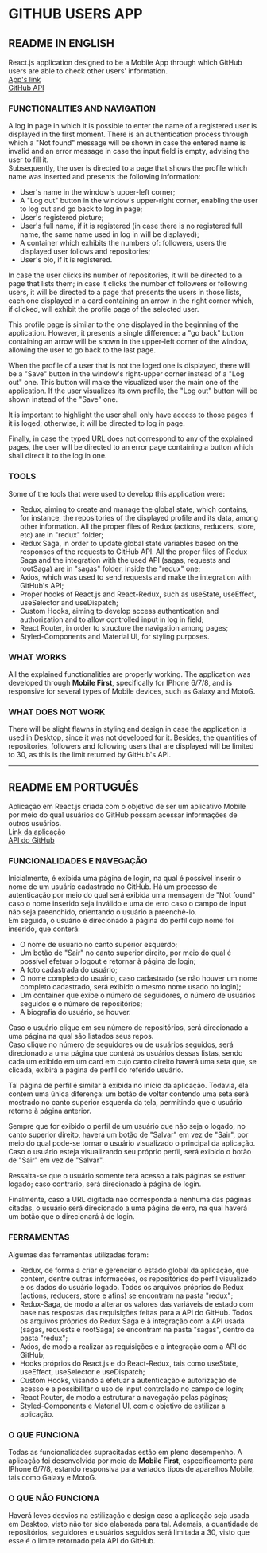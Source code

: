 # GITHUB USERS APP

## README IN ENGLISH

React.js application designed to be a Mobile App through which GitHub users are able to check other users' information.     
<a href="https://github-app-leonardo-federmann.surge.sh/">App's link</a>    
<a href="https://docs.github.com/en/rest">GitHub API</a>

### FUNCTIONALITIES AND NAVIGATION

A log in page in which it is possible to enter the name of a registered user is displayed in the first moment. There is an authentication process through which a "Not found" message will be shown in case the entered name is invalid and an error message in case the input field is empty, advising the user to fill it.     
Subsequently, the user is directed to a page that shows the profile which name was inserted and presents the following information:
- User's name in the window's upper-left corner;
- A "Log out" button in the window's upper-right corner, enabling the user to log out and go back to log in page;
- User's registered picture;
- User's full name, if it is registered (in case there is no registered full name, the same name used in log in will be displayed);
- A container which exhibits the numbers of: followers, users the displayed user follows and repositories;
- User's bio, if it is registered.     

In case the user clicks its number of repositories, it will be directed to a page that lists them; in case it clicks the number of followers or following users, it will be directed to a page that presents the users in those lists, each one displayed in a card containing an arrow in the right corner which, if clicked, will exhibit the profile page of the selected user.     

This profile page is similar to the one displayed in the beginning of the application. However, it presents a single difference: a "go back" button containing an arrow will be shown in the upper-left corner of the window, allowing the user to go back to the last page.     

When the profile of a user that is not the loged one is displayed, there will be a "Save" button in the window's right-upper corner instead of a "Log out" one. This button will make the visualized user the main one of the application. If the user visualizes its own profile, the "Log out" button will be shown instead of the "Save" one.     

It is important to highlight the user shall only have access to those pages if it is loged; otherwise, it will be directed to log in page.     

Finally, in case the typed URL does not correspond to any of the explained pages, the user will be directed to an error page containing a button which shall direct it to the log in one.

### TOOLS

Some of the tools that were used to develop this application were:
- Redux, aiming to create and manage the global state, which contains, for instance, the repositories of the displayed profile and its data, among other information. All the proper files of Redux (actions, reducers, store, etc) are in "redux" folder;
- Redux Saga, in order to update global state variables based on the responses of the requests to GitHub API. All the proper files of Redux Saga and the integration with the used API (sagas, requests and rootSaga) are in "sagas" folder, inside the "redux" one;
- Axios, which was used to send requests and make the integration with GitHub's API;
- Proper hooks of React.js and React-Redux, such as useState, useEffect, useSelector and useDispatch;
- Custom Hooks, aiming to develop access authentication and authorization and to allow controlled input in log in field;
- React Router, in order to structure the navigation among pages;
- Styled-Components and Material UI, for styling purposes.    

### WHAT WORKS

All the explained functionalities are properly working. The application was developed through **Mobile First**, specifically for IPhone 6/7/8, and is responsive for several types of Mobile devices, such as Galaxy and MotoG.

### WHAT DOES NOT WORK

There will be slight flawns in styling and design in case the application is used in Desktop, since it was not developed for it. Besides, the quantities of repositories, followers and following users that are displayed will be limited to 30, as this is the limit returned by GitHub's API.     
____________________________________________________________

## README EM PORTUGUÊS
Aplicação em React.js criada com o objetivo de ser um aplicativo Mobile por meio do qual usuários do GitHub possam acessar informações de outros usuários.  
<a href="https://github-app-leonardo-federmann.surge.sh/">Link da aplicação</a>    
<a href="https://docs.github.com/en/rest">API do GitHub</a>

### FUNCIONALIDADES E NAVEGAÇÃO      

Inicialmente, é exibida uma página de login, na qual é possível inserir o nome de um usuário cadastrado no GitHub. Há um processo de autenticação por meio do qual será exibida uma mensagem de "Not found" caso o nome inserido seja inválido e uma de erro caso o campo de input não seja preenchido, orientando o usuário a preenchê-lo.     
Em seguida, o usuário é direcionado à página do perfil cujo nome foi inserido, que conterá:
- O nome de usuário no canto superior esquerdo;
- Um botão de "Sair" no canto superior direito, por meio do qual é possível efetuar o logout e retornar à página de login;
- A foto cadastrada do usuário;
- O nome completo do usuário, caso cadastrado (se não houver um nome completo cadastrado, será exibido o mesmo nome usado no login);
- Um container que exibe o número de seguidores, o número de usuários seguidos e o número de repositórios;
- A biografia do usuário, se houver.    

Caso o usuário clique em seu número de repositórios, será direcionado a uma página na qual são listados seus repos.     
Caso clique no número de seguidores ou de usuários seguidos, será direcionado a uma página que conterá os usuários dessas listas, sendo cada um exibido em um card em cujo canto direito haverá uma seta que, se clicada, exibirá a página de perfil do referido usuário.   

Tal página de perfil é similar à exibida no início da aplicação. Todavia, ela contém uma única diferença: um botão de voltar contendo uma seta será mostrado no canto superior esquerda da tela, permitindo que o usuário retorne à página anterior.     
    
Sempre que for exibido o perfil de um usuário que não seja o logado, no canto superior direito, haverá um botão de "Salvar" em vez de "Sair", por meio do qual pode-se tornar o usuário visualizado o principal da aplicação.    
Caso o usuário esteja visualizando seu próprio perfil, será exibido o botão de "Sair" em vez de "Salvar". 

Ressalta-se que o usuário somente terá acesso a tais páginas se estiver logado; caso contrário, será direcionado à página de login.

Finalmente, caso a URL digitada não corresponda a nenhuma das páginas citadas, o usuário será direcionado a uma página de erro, na qual haverá um botão que o direcionará à de login.

### FERRAMENTAS

Algumas das ferramentas utilizadas foram:
- Redux, de forma a criar e gerenciar o estado global da aplicação, que contém, dentre outras informações, os repositórios do perfil visualizado e os dados do usuário logado. Todos os arquivos próprios do Redux (actions, reducers, store e afins) se encontram na pasta "redux";
- Redux-Saga, de modo a alterar os valores das variáveis de estado com base nas respostas das requisições feitas para a API do GitHub. Todos os arquivos próprios do Redux Saga e à integração com a API usada (sagas, requests e rootSaga) se encontram na pasta "sagas", dentro da pasta "redux";
- Axios, de modo a realizar as requisições e a integração com a API do GitHub;
- Hooks próprios do React.js e do React-Redux, tais como useState, useEffect, useSelector e useDispatch;
- Custom Hooks, visando a efetuar a autenticação e autorização de acesso e a possibilitar o uso de input controlado no campo de login;
- React Router, de modo a estruturar a navegação pelas páginas;
- Styled-Components e Material UI, com o objetivo de estilizar a aplicação.        

### O QUE FUNCIONA

Todas as funcionalidades supracitadas estão em pleno desempenho. A aplicação foi desenvolvida por meio de **Mobile First**, especificamente para IPhone 6/7/8, estando responsiva para variados tipos de aparelhos Mobile, tais como Galaxy e MotoG.

### O QUE NÃO FUNCIONA

Haverá leves desvios na estilização e design caso a aplicação seja usada em Desktop, visto não ter sido elaborada para tal. Ademais, a quantidade de repositórios, seguidores e usuários seguidos será limitada a 30, visto que esse é o limite retornado pela API do GitHub.

